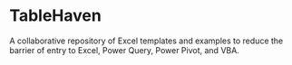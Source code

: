 # TableHaven
A collaborative repository of Excel templates and examples to reduce the barrier of entry to Excel, Power Query, Power Pivot, and VBA.
